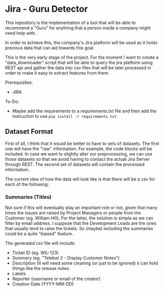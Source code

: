 # Jira - Guru Detector

This repository is the implementation of a tool that will be able to recommend a "Guru" for anything that a person inside a company might need help with.

In order to achieve this, the company's Jira platform will be used as it holds precious data that can aid towards this goal.

This is the very early stage of the project. For the moment I want to create a "data_downloader" script that will be able to query the jira platform using REST api and gather the data into csv files that will be later processed in order to make it easy to extract features from them.

Prerequisites:

* JIRA

To-Do:

- Maybe add the requirements to a requirements.txt file and then add the instruction to use `pip install -r requirements.txt`


## Dataset Format
First of all, I think that it would be better to have to sets of datasets. The first one will have the "raw" information. For example, the code blocks will be included. In case we want to slightly alter our preprocessing, we can use those datasets so that we avoid having to contact the actual Jira Server through REST. The second set of datasets will contain the processed information.

The current idea of how the data will look like is that there will be a csv for each of the following:

### Summaries (Titles)
Not sure if this will eventually play an important role or not, given that many times the issues are raised by Project Managers or people from the Customer (eg. William Hill). For the latter, the solution is simple as we can filter by email address. I suppose that the Development Leads are the ones that usually tend to raise the tickets. So (maybe) including the summaries could be a quite "biased" feature.

The generated csv file will include:
- Ticket ID (eg. WIL-123)
- Summary (eg. "Telebet 2 - Display Customer Notes")
- Description (It will need some cleaning (or just to be ignored) it can hold things like the release notes.
- Labels
- Reporter (username or email of the creator)
- Creation Date (YYYY-MM-DD)